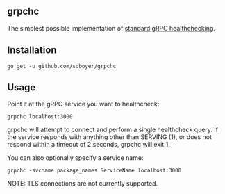 ## grpchc

The simplest possible implementation of [standard gRPC healthchecking](https://github.com/grpc/grpc/blob/master/doc/health-checking.md).

## Installation

```
go get -u github.com/sdboyer/grpchc
```

## Usage

Point it at the gRPC service you want to healthcheck:

```
grpchc localhost:3000
```

grpchc will attempt to connect and perform a single healthcheck query. If the service responds with anything other than SERVING (1), or does not respond within a timeout of 2 seconds, grpchc will exit 1.

You can also optionally specify a service name:

```
grpchc -svcname package_names.ServiceName localhost:3000
```

NOTE: TLS connections are not currently supported.
